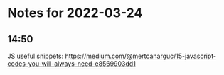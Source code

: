 # Notes for 2022-03-24

## 14:50

JS useful snippets: https://medium.com/@mertcanarguc/15-javascript-codes-you-will-always-need-e8569903dd1
